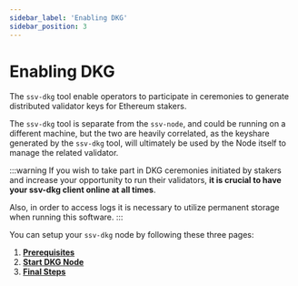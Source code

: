 ```yaml
---
sidebar_label: 'Enabling DKG'
sidebar_position: 3
---
```


# Enabling DKG

The `ssv-dkg` tool enable operators to participate in ceremonies to generate distributed validator keys for Ethereum stakers.

The `ssv-dkg` tool is separate from the `ssv-node`, and could be running on a different machine, but the two are heavily correlated, as the keyshare generated by the `ssv-dkg` tool, will ultimately be used by the Node itself to manage the related validator.

:::warning
If you wish to take part in DKG ceremonies initiated by stakers and increase your opportunity to run their validators, **it is crucial to have your ssv-dkg client online at all times**.

Also, in order to access logs it is necessary to utilize permanent storage when running this software.
:::

You can setup your `ssv-dkg` node by following these three pages:

1. [**Prerequisites**](prerequisites.md)&#x20;
2. [**Start DKG Node**](start-dkg-node/)&#x20;
3. [**Final Steps**](final-steps.md)
